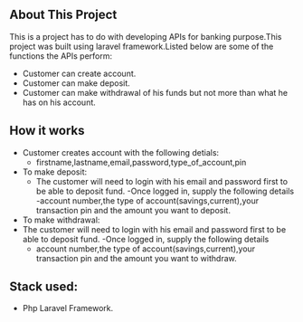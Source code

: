 



## About This Project

This is a project has to do with developing APIs for banking purpose.This project was built using laravel framework.Listed below are some of the functions the APIs perform:

- Customer can create account.
- Customer can make deposit.
- Customer can make withdrawal of his funds but not more than what he has on his account.



## How it works

- Customer creates account with the following detials:
  - firstname,lastname,email,password,type_of_account,pin
- To make deposit:
   - The customer will need to login with his email and password first to be able to deposit fund.
   -Once logged in, supply the following details
      -account number,the type of account(savings,current),your transaction pin and the amount you want to deposit.
- To make withdrawal:
 - The customer will need to login with his email and password first to be able to deposit fund.
   -Once logged in, supply the following details
      - account number,the type of account(savings,current),your transaction pin and the amount you want to withdraw.

## Stack used:
   - Php Laravel Framework.
